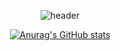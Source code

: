 <div align="center">
  
  ![header](https://capsule-render.vercel.app/api?type=Waving&text=Soomxn(❁´◡`❁)&fontSize=40&height=200&fontAlign=50&fontAlignY=40&color=gradient)

  [![Anurag's GitHub stats](https://github-readme-stats.vercel.app/api?username=Soomxn)](https://github.com/anuraghazra/github-readme-stats)
</div>
